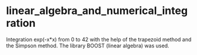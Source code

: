 # linear_algebra_and_numerical_integration
Integration exp(-x*x) from 0 to 42 with the help of the trapezoid method and the Simpson method. The library BOOST (linear algebra) was used.
